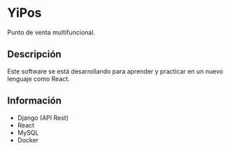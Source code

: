 # YiPos
Punto de venta multifuncional.

## Descripción
Este software se está desarrollando para aprender y practicar en un nuevo lenguaje como React.

## Información
- Django (API Rest)
- React
- MySQL
- Docker
